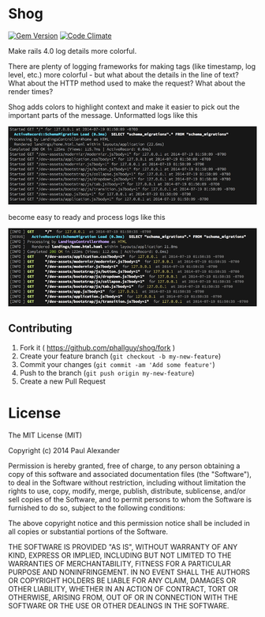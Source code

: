 # Shog

[![Gem Version](https://badge.fury.io/rb/shog.svg)](http://badge.fury.io/rb/shog)
[![Code Climate](https://codeclimate.com/github/phallguy/shog.png)](https://codeclimate.com/github/phallguy/shog)


Make rails 4.0 log details more colorful.

There are plenty of logging frameworks for making tags (like timestamp, log
level, etc.) more colorful - but what about the details in the line of text?
What about the HTTP method used to make the request? What about the render
times?

Shog adds colors to highlight context and make it easier to pick out the
important parts of the message. Unformatted logs like this

![Plain Logs](docs/images/plain.png)

become easy to ready and process logs like this

![Shogged Logs](docs/images/shogged.png)

## Contributing

1. Fork it ( https://github.com/phallguy/shog/fork )
2. Create your feature branch (`git checkout -b my-new-feature`)
3. Commit your changes (`git commit -am 'Add some feature'`)
4. Push to the branch (`git push origin my-new-feature`)
5. Create a new Pull Request


# License

The MIT License (MIT)

Copyright (c) 2014 Paul Alexander

Permission is hereby granted, free of charge, to any person obtaining a copy
of this software and associated documentation files (the "Software"), to deal
in the Software without restriction, including without limitation the rights
to use, copy, modify, merge, publish, distribute, sublicense, and/or sell
copies of the Software, and to permit persons to whom the Software is
furnished to do so, subject to the following conditions:

The above copyright notice and this permission notice shall be included in all
copies or substantial portions of the Software.

THE SOFTWARE IS PROVIDED "AS IS", WITHOUT WARRANTY OF ANY KIND, EXPRESS OR
IMPLIED, INCLUDING BUT NOT LIMITED TO THE WARRANTIES OF MERCHANTABILITY,
FITNESS FOR A PARTICULAR PURPOSE AND NONINFRINGEMENT. IN NO EVENT SHALL THE
AUTHORS OR COPYRIGHT HOLDERS BE LIABLE FOR ANY CLAIM, DAMAGES OR OTHER
LIABILITY, WHETHER IN AN ACTION OF CONTRACT, TORT OR OTHERWISE, ARISING FROM,
OUT OF OR IN CONNECTION WITH THE SOFTWARE OR THE USE OR OTHER DEALINGS IN THE
SOFTWARE.